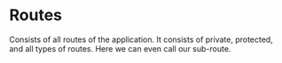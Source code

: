 # Routes

Consists of all routes of the application. It consists of private, protected, and all types of routes. Here we can even call our sub-route.
